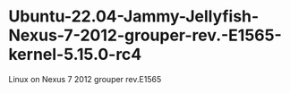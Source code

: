 # Ubuntu-22.04-Jammy-Jellyfish-Nexus-7-2012-grouper-rev.-E1565-kernel-5.15.0-rc4
Linux on Nexus 7 2012 grouper rev.E1565
